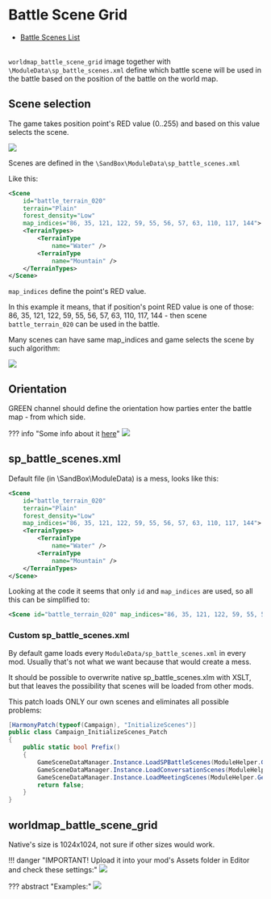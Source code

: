 # Battle Scene Grid

* [Battle Scenes List](https://docs.google.com/spreadsheets/d/1mpRIgj6pH34Lkpe30AVHdyEw_8uQ7liPqmRbwYqQlec/edit?gid=0#gid=0)
<br><br>

`worldmap_battle_scene_grid` image together with `\ModuleData\sp_battle_scenes.xml` define which battle scene will be used in the battle based on the position of the battle on the world map.

## Scene selection

The game takes position point's RED value (0..255) and based on this value selects the scene.

![](/pics/2411201517.png)

Scenes are defined in the `\SandBox\ModuleData\sp_battle_scenes.xml`

Like this:

```xml
<Scene
    id="battle_terrain_020"
    terrain="Plain"
    forest_density="Low"
    map_indices="86, 35, 121, 122, 59, 55, 56, 57, 63, 110, 117, 144">
    <TerrainTypes>
        <TerrainType
            name="Water" />
        <TerrainType
            name="Mountain" />
    </TerrainTypes>
</Scene>
```

`map_indices` define the point's RED value.

In this example it means, that if position's point RED value is one of those: 86, 35, 121, 122, 59, 55, 56, 57, 63, 110, 117, 144 - then scene `battle_terrain_020` can be used in the battle.

Many scenes can have same map_indices and game selects the scene by such algorithm:

![](/pics/2411201532.png)


## Orientation

GREEN channel should define the orientation how parties enter the battle map - from which side.

??? info "Some info about it [here](https://discord.com/channels/411286129317249035/761302555308720148/932014023199850586)"
    ![](/pics/2411201540.png)



## sp_battle_scenes.xml

Default file (in \SandBox\ModuleData) is a mess, looks like this:

```xml
<Scene
    id="battle_terrain_020"
    terrain="Plain"
    forest_density="Low"
    map_indices="86, 35, 121, 122, 59, 55, 56, 57, 63, 110, 117, 144">
    <TerrainTypes>
        <TerrainType
            name="Water" />
        <TerrainType
            name="Mountain" />
    </TerrainTypes>
</Scene>
```

Looking at the code it seems that only `id` and `map_indices` are used, so all this can be simplified to:

```xml
<Scene id="battle_terrain_020" map_indices="86, 35, 121, 122, 59, 55, 56, 57, 63, 110, 117, 144" />
```


### Custom sp_battle_scenes.xml

By default game loads every `ModuleData/sp_battle_scenes.xml` in every mod. Usually that's not what we want because that would create a mess.

It should be possible to overwrite native sp_battle_scenes.xlm with XSLT, but that leaves the possibility that scenes will be loaded from other mods.

This patch loads ONLY our own scenes and eliminates all possible problems:

```cs
[HarmonyPatch(typeof(Campaign), "InitializeScenes")]
public class Campaign_InitializeScenes_Patch
{
    public static bool Prefix()
    {
        GameSceneDataManager.Instance.LoadSPBattleScenes(ModuleHelper.GetModuleFullPath("YOUR_MOD_NAME") + "ModuleData/sp_battle_scenes.xml");
        GameSceneDataManager.Instance.LoadConversationScenes(ModuleHelper.GetModuleFullPath("Sandbox") + "ModuleData/conversation_scenes.xml");
        GameSceneDataManager.Instance.LoadMeetingScenes(ModuleHelper.GetModuleFullPath("Sandbox") + "ModuleData/meeting_scenes.xml");
        return false;
    }
}
```


## worldmap_battle_scene_grid

Native's size is 1024x1024, not sure if other sizes would work.

!!! danger "IMPORTANT! Upload it into your mod's Assets folder in Editor and check these settings:"
    ![](/pics/2411201715.png)

??? abstract "Examples:"
    ![](/pics/2411201736.png)

